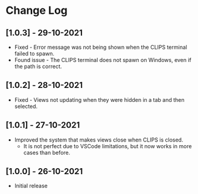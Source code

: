 # Change Log

## [1.0.3] - 29-10-2021

- Fixed - Error message was not being shown when the CLIPS terminal failed to spawn.
- Found issue - The CLIPS terminal does not spawn on Windows, even if the path is correct.

## [1.0.2] - 28-10-2021

- Fixed - Views not updating when they were hidden in a tab and then selected.

## [1.0.1] - 27-10-2021

- Improved the system that makes views close when CLIPS is closed.
  - It is not perfect due to VSCode limitations, but it now works in more cases than before.

## [1.0.0] - 26-10-2021

- Initial release